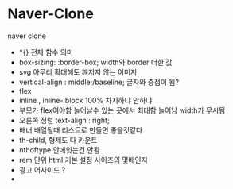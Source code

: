 # Naver-Clone
naver clone
- *{} 전체 함수 의미
- box-sizing: :border-box; width와 border 더한 값
- svg 아무리 확대해도 꺠지지 않는 이미지
- vertical-align : middle;/baseline; 글자와 중점이 됨?
- flex 
-  inline , inline- block 100% 차지하냐 안하냐
- 부모가 flex여야함 늘어날수 있는 곳에서 최대함 늘어남
	width가 무시됨
- 오른쪽 정렬 text-align : right;
- 배너 배열될때 리스트로 만들면 좋을것같다
- th-child, 형제도 다 카운트
-  nthoftype 안에잇는건 안됨
- rem 단위 html 기본 설정 사이즈의 몇배인지
- 광고 어사이드 ?
- 
